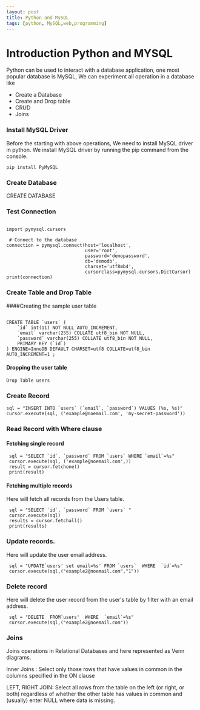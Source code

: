 ```yaml
---
layout: post
title: Python and MySQL  
tags: [python, MySQL,web,programming]
---
```


# Introduction Python and MYSQL

Python can be used to interact with a database application, one most popular database is MySQL, We can experiment all operation in a database like 

* Create a Database 
* Create  and Drop table
*  CRUD  
* Joins 

### Install MySQL Driver
Before the starting with above operations, We need to install MySQL driver in python. We install MySQL driver by running the pip command from the console. 

~~~
pip install PyMySQL
~~~
### **Create Database**

 CREATE DATABASE <dbname>

### Test Connection

~~~

import pymysql.cursors
 
 # Connect to the database
connection = pymysql.connect(host='localhost',
                             user='root',
                             password='demopassword',
                             db='demodb',
                             charset='utf8mb4',
                             cursorclass=pymysql.cursors.DictCursor)
print(connection)
~~~

### Create Table and Drop Table

####Creating the sample user table 
~~~

CREATE TABLE `users` (
    `id` int(11) NOT NULL AUTO_INCREMENT,
    `email` varchar(255) COLLATE utf8_bin NOT NULL,
    `password` varchar(255) COLLATE utf8_bin NOT NULL,
    PRIMARY KEY (`id`)
) ENGINE=InnoDB DEFAULT CHARSET=utf8 COLLATE=utf8_bin
AUTO_INCREMENT=1 ;
~~~

#### Dropping the user table
~~~
Drop Table users
~~~

### Create Record

 ~~~
 sql = "INSERT INTO `users` (`email`, `password`) VALUES (%s, %s)"
 cursor.execute(sql, ('example@noemail.com', 'my-secret-password'))
 ~~~

### Read Record with Where clause

#### Fetching single record
~~~
 sql = "SELECT `id`, `password` FROM `users` WHERE `email`=%s"
 cursor.execute(sql, ('example@noemail.com',))
 result = cursor.fetchone()
 print(result)
~~~

#### Fetching multiple records 

Here will fetch all records from the Users table.

~~~
 sql = "SELECT `id`, `password` FROM `users` "
 cursor.execute(sql)
 results = cursor.fetchall()
 print(results)
~~~

### Update  records.
Here will update the user email address.
~~~
 sql = "UPDATE`users' set email=%s' FROM `users`  WHERE  `id`=%s"
 cursor.execute(sql,("example2@noemail.com","1")) 
~~~

### Delete record
Here will delete the user record from the user's table by filter with an email address.

~~~
 sql = "DELETE  FROM`users'  WHERE  `email`=%s"
 cursor.execute(sql,("example2@noemail.com")) 
~~~

### Joins

Joins operations in Relational Databases and here represented as Venn diagrams.

Inner Joins :
         Select only those rows that have values in common in the columns specified in the ON clause

LEFT, RIGHT JOIN:
        Select all rows from the table on the left (or right, or both) regardless of whether the other table has values in common and (usually) enter NULL where data is missing.